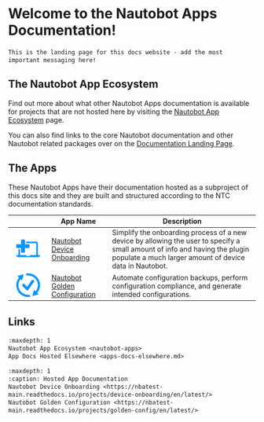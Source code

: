 # Welcome to the Nautobot Apps Documentation!

```{admonition} Developer Note - Remove Me!
This is the landing page for this docs website - add the most important messaging here!
```

## The Nautobot App Ecosystem

Find out more about what other Nautobot Apps documentation is available for projects that are not hosted here by visiting the [Nautobot App Ecosystem](nautobot-apps.md) page.

You can also find links to the core Nautobot documentation and other Nautobot related packages over on the [Documentation Landing Page](https://nbdocs.pages.dev).

## The Apps

These Nautobot Apps have their documentation hosted as a subproject of this docs site and they are built and structured according to the NTC documentation standards.

| | App Name | Description |
|-| --- | --- |
| ![](_static/img/icon-DeviceOnboarding.png) | [Nautobot Device Onboarding](https://nbatest-main.readthedocs.io/projects/device-onboarding/en/latest/) | Simplify the onboarding process of a new device by allowing the user to specify a small amount of info and having the plugin populate a much larger amount of device data in Nautobot. |
| ![](_static/img/icon-GoldenConfiguration.png) | [Nautobot Golden Configuration](https://nbatest-main.readthedocs.io/projects/golden-config/en/latest/) | Automate configuration backups, perform configuration compliance, and generate intended configurations. |

## Links

```{toctree}
:maxdepth: 1
Nautobot App Ecosystem <nautobot-apps>
App Docs Hosted Elsewhere <apps-docs-elsewhere.md>
```

```{toctree}
:maxdepth: 1
:caption: Hosted App Documentation
Nautobot Device Onboarding <https://nbatest-main.readthedocs.io/projects/device-onboarding/en/latest/>
Nautobot Golden Configuration <https://nbatest-main.readthedocs.io/projects/golden-config/en/latest/>
```
